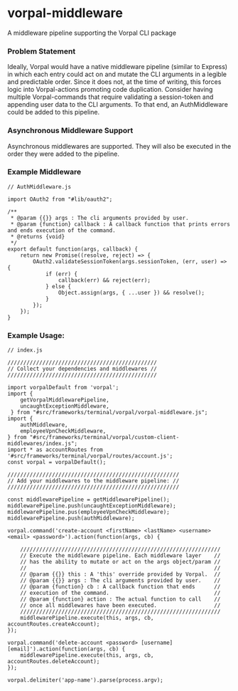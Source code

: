 # vorpal-middleware
A middleware pipeline supporting the Vorpal CLI package

### Problem Statement

Ideally, Vorpal would have a native middleware pipeline (similar to Express) in which each entry could act on and mutate 
the CLI arguments in a legible and predictable order. Since it does not, at the time of writing, this forces logic into Vorpal-actions 
promoting code duplication. Consider having multiple Vorpal-commands that require validating a session-token and appending
user data to the CLI arguments. To that end, an AuthMiddleware could be added to this pipeline.

### Asynchronous Middleware Support
Asynchronous middlewares are supported. They will also be executed in the order they were added to the pipeline.

### Example Middleware

```
// AuthMiddleware.js

import OAuth2 from "#lib/oauth2";

/**
 * @param {{}} args : The cli arguments provided by user.
 * @param {function} callback : A callback function that prints errors and ends execution of the command.
 * @returns {void}
 */
export default function(args, callback) {
    return new Promise((resolve, reject) => {
        OAuth2.validateSessionToken(args.sessionToken, (err, user) => {
            if (err) {
                callback(err) && reject(err);
            } else {
                Object.assign(args, { ...user }) && resolve();
            }
        });
    });
}
```

### Example Usage:

```
// index.js

///////////////////////////////////////////////
// Collect your dependencies and middlewares //
///////////////////////////////////////////////

import vorpalDefault from 'vorpal';
import {
    getVorpalMiddlewarePipeline,
    uncaughtExceptionMiddleware,
 } from "#src/frameworks/terminal/vorpal/vorpal-middleware.js";
import {
    authMiddleware,
    employeeVpnCheckMiddleware,
} from "#src/frameworks/terminal/vorpal/custom-client-middlewares/index.js";
import * as accountRoutes from '#src/frameworks/terminal/vorpal/routes/account.js';
const vorpal = vorpalDefault();

//////////////////////////////////////////////////////
// Add your middlewares to the middleware pipeline: //
//////////////////////////////////////////////////////

const middlewarePipeline = getMiddlewarePipeline();
middlewarePipeline.push(uncaughtExceptionMiddleware);
middlewarePipeline.pus(employeeVpnCheckMiddleware);
middlewarePipeline.push(authMiddleware);

vorpal.command('create-account <firstName> <lastName> <username> <email> <password>').action(function(args, cb) {
    
    ///////////////////////////////////////////////////////////////
    // Execute the middleware pipeline. Each middleware layer    //
    // has the ability to mutate or act on the args object/param //
    //                                                           //
    // @param {{}} this : A 'this' override provided by Vorpal.  //
    // @param {{}} args : The cli arguments provided by user.    //
    // @param {function} cb : A callback function that ends      //
    // execution of the command.                                 //
    // @param {function} action : The actual function to call    //
    // once all middlewares have been executed.                  //
    ///////////////////////////////////////////////////////////////
    middlewarePipeline.execute(this, args, cb, accountRoutes.createAccount);
});

vorpal.command('delete-account <password> [username] [email]').action(function(args, cb) {
    middlewarePipeline.execute(this, args, cb, accountRoutes.deleteAccount);
});

vorpal.delimiter('app-name').parse(process.argv);

```
